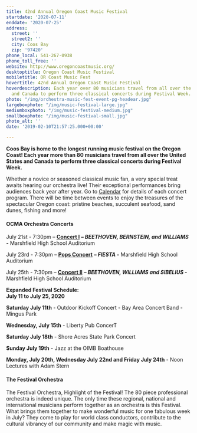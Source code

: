 ```yaml
---
title: 42nd Annual Oregon Coast Music Festival
startdate: '2020-07-11'
enddate: '2020-07-25'
address:
  street: ''
  street2: ''
  city: Coos Bay
  zip: '97420'
phone_local: 541-267-0938
phone_toll_free: ''
website: http://www.oregoncoastmusic.org/
desktoptitle: Oregon Coast Music Festival
mobiletitle: OR Coast Music Fest
hovertitle: 42nd Annual Oregon Coast Music Festival
hoverdescription: Each year over 80 musicians travel from all over the United States
  and Canada to perform three classical concerts during Festival Week.
photo: "/img/orchestra-music-fest-event-pg-headear.jpg"
largeboxphoto: "/img/music-festival-large.jpg"
mediumboxphoto: "/img/music-festival-medium.jpg"
smallboxphoto: "/img/music-festival-small.jpg"
photo_alt: ''
date: '2019-02-10T21:57:25.000+00:00'

---
```

**Coos Bay is home to the longest running music festival on the Oregon Coast! Each year more than 80 musicians travel from all over the United States and Canada to perform three classical concerts during Festival Week.**

Whether a novice or seasoned classical music fan, a very special treat awaits hearing our orchestra live! Their exceptional performances bring audiences back year after year. Go to [Calendar](https://www.oregoncoastmusic.org/calendar-2020/) for details of each concert program. There will be time between events to enjoy the treasures of the spectacular Oregon coast: pristine beaches, succulent seafood, sand dunes, fishing and more!

#### **OCMA Orchestra Concerts**

July 21st - 7:30pm – [**Concert I**](http://www.oregoncoastmusic.org/concert-i/) **– _BEETHOVEN, BERNSTEIN, and WILLIAMS_** **-** Marshfield High School Auditorium

July 23rd - 7:30pm – [**Pops Concert**](http://www.oregoncoastmusic.org/pops-concert/) **– _FIESTA_ -** Marshfield High School Auditorium

July 25th - 7:30pm – [**Concert II**](http://www.oregoncoastmusic.org/concert-ii/) **– _BEETHOVEN, WILLIAMS and SIBELIUS_ -** Marshfield High School Auditorium

**Expanded Festival Schedule:**  
**July 11 to July 25, 2020**

**Saturday July 11th** - Outdoor Kickoff Concert - Bay Area Concert Band - Mingus Park

**Wednesday, July 15th** - Liberty Pub ConcerT

**Saturday July 18th** - Shore Acres State Park Concert

**Sunday July 19th** - Jazz at the OIMB Boathouse

**Monday, July 20th, Wednesday July 22nd and Friday July 24th** - Noon Lectures with Adam Stern

#### The Festival Orchestra

The Festival Orchestra, Highlight of the Festival! The 80 piece professional orchestra is indeed unique. The only time these regional, national and international musicians perform together as an orchestra is this Festival. What brings them together to make wonderful music for one fabulous week in July? They come to play for world class conductors, contribute to the cultural vibrancy of our community and make magic with music.